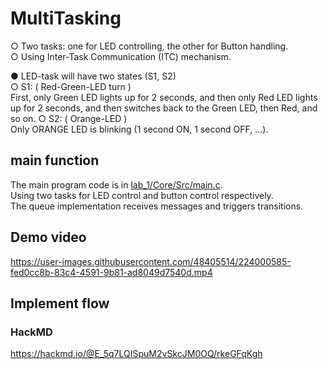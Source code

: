# MultiTasking
○ Two tasks: one for LED controlling, the other for Button handling.  
○ Using Inter-Task Communication (ITC) mechanism.  

● LED-task will have two states (S1, S2)  
○ S1: ( Red-Green-LED turn )  
First, only Green LED lights up for 2 seconds, and then only Red LED lights up for 2 seconds, and then switches back to the Green LED, then Red, and so on.
○ S2: ( Orange-LED )  
Only ORANGE LED is blinking (1 second ON, 1 second OFF, …).  

## main function
The main program code is in [lab_1/Core/Src/main.c](https://github.com/CCChen19990820/Embedded-System-FreeRTOS-Development/blob/main/lab_1/Core/Src/main.c).  
Using two tasks for LED control and button control respectively.  
The queue implementation receives messages and triggers transitions.  

## Demo video
https://user-images.githubusercontent.com/48405514/224000585-fed0cc8b-83c4-4591-9b81-ad8049d7540d.mp4

## Implement flow

### HackMD  
https://hackmd.io/@E_5q7LQISpuM2vSkcJM0OQ/rkeGFqKgh
